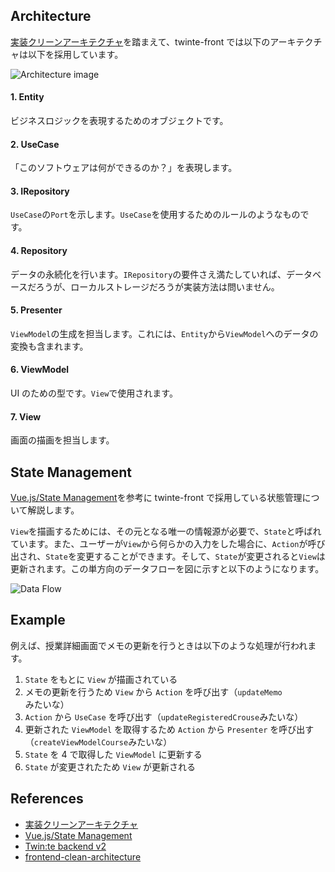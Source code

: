 ## Architecture

[実装クリーンアーキテクチャ](https://qiita.com/nrslib/items/a5f902c4defc83bd46b8)を踏まえて、twinte-front では以下のアーキテクチャは以下を採用しています。

![Architecture image](https://user-images.githubusercontent.com/68944024/161409877-375bb674-b668-4388-9df6-ddd081b9581f.png)

#### 1. Entity

ビジネスロジックを表現するためのオブジェクトです。

#### 2. UseCase

「このソフトウェアは何ができるのか？」を表現します。

#### 3. IRepository

`UseCase`の`Port`を示します。`UseCase`を使用するためのルールのようなものです。

#### 4. Repository

データの永続化を行います。`IRepository`の要件さえ満たしていれば、データベースだろうが、ローカルストレージだろうが実装方法は問いません。

#### 5. Presenter

`ViewModel`の生成を担当します。これには、`Entity`から`ViewModel`へのデータの変換も含まれます。

#### 6. ViewModel

UI のための型です。`View`で使用されます。

#### 7. View

画面の描画を担当します。

## State Management

[Vue.js/State Management](https://vuejs.org/guide/scaling-up/state-management.html)を参考に twinte-front で採用している状態管理について解説します。

`View`を描画するためには、その元となる唯一の情報源が必要で、`State`と呼ばれています。また、ユーザーが`View`から何らかの入力をした場合に、`Action`が呼び出され、`State`を変更することができます。そして、`State`が変更されると`View`は更新されます。この単方向のデータフローを図に示すと以下のようになります。

![Data Flow](https://user-images.githubusercontent.com/68944024/161410858-c3dfca15-2645-4ec5-a7ae-14590462f8b7.png)

## Example

例えば、授業詳細画面でメモの更新を行うときは以下のような処理が行われます。

1. `State` をもとに `View` が描画されている
2. メモの更新を行うため `View` から `Action` を呼び出す（`updateMemo`みたいな）
3. `Action` から `UseCase` を呼び出す（`updateRegisteredCrouse`みたいな）
4. 更新された `ViewModel` を取得するため `Action` から `Presenter` を呼び出す（`createViewModelCourse`みたいな）
5. `State` を 4 で取得した `ViewModel` に更新する
6. `State` が変更されたため `View` が更新される

## References

- [実装クリーンアーキテクチャ](https://qiita.com/nrslib/items/a5f902c4defc83bd46b8)
- [Vue.js/State Management](https://vuejs.org/guide/scaling-up/state-management.html)
- [Twin:te backend v2](https://github.com/twin-te/twinte-server)
- [frontend-clean-architecture](https://github.com/bespoyasov/frontend-clean-architecture/tree/master/src)
